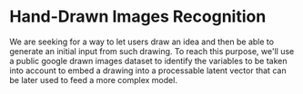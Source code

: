 # Hand-Drawn Images Recognition

We are seeking for a way to let users draw an idea and then be able to generate an initial input from such drawing. To reach this purpose, we'll use a public google drawn images dataset to identify the variables to be taken into account to embed a drawing into a processable latent vector that can be later used to feed a more complex model.